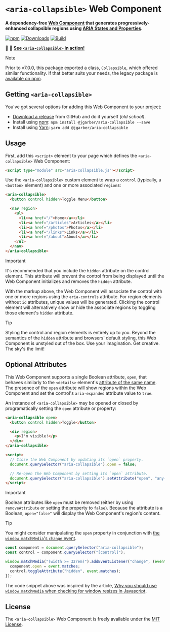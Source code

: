 # `<aria-collapsible>` Web Component

**A dependency-free [Web Component](https://developer.mozilla.org/en-US/docs/Web/API/Web_Components) that generates progressively-enhanced collapsible regions using [ARIA States and Properties](http://www.w3.org/TR/wai-aria/states_and_properties).**

[![npm](https://img.shields.io/npm/v/@jgarber/aria-collapsible.svg?logo=npm&style=for-the-badge)](https://www.npmjs.com/package/@jgarber/aria-collapsible)
[![Downloads](https://img.shields.io/npm/dt/@jgarber/aria-collapsible.svg?logo=npm&style=for-the-badge)](https://www.npmjs.com/package/@jgarber/aria-collapsible)
[![Build](https://img.shields.io/github/actions/workflow/status/jgarber623/aria-collapsible/ci.yml?branch=main&logo=github&style=for-the-badge)](https://github.com/jgarber623/aria-collapsible/actions/workflows/ci.yml)

🐳 📖 **[See `<aria-collapsible>` in action!](https://jgarber623.github.io/aria-collapsible/example)**

> [!NOTE]
> Prior to v7.0.0, this package exported a class, `Collapsible`, which offered similar functionality. If that better suits your needs, the legacy package is [available on npm](https://www.npmjs.com/package/aria-collapsible).

## Getting `<aria-collapsible>`

You've got several options for adding this Web Component to your project:

- [Download a release](https://github.com/jgarber623/aria-collapsible/releases) from GitHub and do it yourself _(old school)_.
- Install using [npm](https://www.npmjs.com/package/@jgarber/aria-collapsible): `npm install @jgarber/aria-collapsible --save`
- Install using [Yarn](https://yarnpkg.com/en/package/@jgarber/aria-collapsible): `yarn add @jgarber/aria-collapsible`

## Usage

First, add this `<script>` element to your page which defines the `<aria-collapsible>` Web Component:

```html
<script type="module" src="aria-collapsible.js"></script>
```

Use the `<aria-collapsible>` custom element to wrap a `control` (typically, a `<button>` element) and one or more associated `region`s:

```html
<aria-collapsible>
  <button control hidden>Toggle Menu</button>

  <nav region>
    <ul>
      <li><a href="/">Home</a></li>
      <li><a href="/articles">Articles</a></li>
      <li><a href="/photos">Photos</a></li>
      <li><a href="/links">Links</a></li>
      <li><a href="/about">About</a></li>
    </ul>
  </nav>
</aria-collapsible>
```

> [!IMPORTANT]
> It's recommended that you include the `hidden` attribute on the control element. This attribute will prevent the control from being displayed until the Web Component initializes and removes the `hidden` attribute.

With the markup above, the Web Component will associate the control with one or more regions using the `aria-controls` attribute. For region elements without `id` attributes, unique values will be generated. Clicking the control element will alternatively show or hide the associate regions by toggling those element's `hidden` attribute.

> [!TIP]
> Styling the control and region elements is entirely up to you. Beyond the semantics of the `hidden` attribute and browsers' default styling, this Web Component is unstyled out of the box. Use your imagination. Get creative. The sky's the limit!

## Optional Attributes

This Web Component supports a single Boolean attribute, `open`, that behaves similarly to the `<details>` element's [attribute of the same name](https://developer.mozilla.org/en-US/docs/Web/HTML/Element/details#open). The presence of the `open` attribute will show regions within the Web Component and set the control's `aria-expanded` attribute value to `true`.

An instance of `<aria-collapsible>` may be opened or closed by programatically setting the `open` attribute or property:

```html
<aria-collapsible open>
  <button control hidden>Toggle</button>

  <div region>
    <p>I'm visible!</p>
  </div>
</aria-collapsible>

<script>
  // Close the Web Component by updating its `open` property.
  document.querySelector("aria-collapsible").open = false;

  // Re-open the Web Component by setting its `open` attribute.
  document.querySelector("aria-collapsible").setAttribute("open", "any-value-here-works");
</script>
```

> [!IMPORTANT]
> Boolean attributes like `open` must be removed (either by using `removeAttribute` or setting the property to `false`). Because the attribute is a Boolean, `open="false"` will display the Web Component's region's content.

> [!TIP]
> You might consider manipulating the `open` property in conjunction with [the `window.matchMedia`'s `change` event](https://developer.mozilla.org/en-US/docs/Web/API/Window/matchMedia#usage_notes).

```js
const component = document.querySelector("aria-collapsible");
const control = component.querySelector("[control]");

window.matchMedia("(width >= 32rem)").addEventListener("change", (event) => {
  component.open = event.matches;
  control.toggleAttribute("hidden", event.matches);
});
```

The code snippet above was inspired by the article, <a href="https://webdevetc.com/blog/matchmedia-events-for-window-resizes/">Why you should use `window.matchMedia` when checking for window resizes in Javascript</a>.

## License

The `<aria-collapsible>` Web Component is freely available under the [MIT License](https://opensource.org/licenses/MIT).
